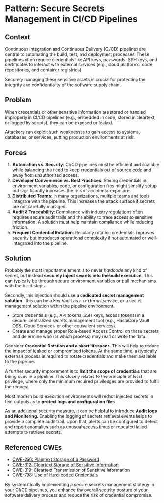 # Pattern: Secure Secrets Management in CI/CD Pipelines

## Context
Continuous Integration and Continuous Delivery (CI/CD) pipelines are central to automating the build, test, and deployment processes. These pipelines often require credentials like API keys, passwords, SSH keys, and certificates to interact with external services (e.g., cloud platforms, code repositories, and container registries). 

Securely managing these sensitive assets is crucial for protecting the integrity and confidentiality of the software supply chain.

## Problem

When credentials or other sensitive information are stored or handled improperly in CI/CD pipelines (e.g., embedded in code, stored in cleartext, or logged by scripts), they can be exposed or leaked.

Attackers can exploit such weaknesses to gain access to systems, databases, or services, putting production environments at risk.

## Forces
1. **Automation vs. Security**: CI/CD pipelines must be efficient and scalable while balancing the need to keep credentials out of source code and away from unauthorized access.  
2. **Developer Convenience vs. Best Practices**: Storing credentials in environment variables, code, or configuration files might simplify setup but significantly increases the risk of accidental exposure.  
3. **Distributed Teams**: In many organizations, multiple teams and tools integrate with the pipeline. This increases the attack surface if secrets are not carefully managed.  
4. **Audit & Traceability**: Compliance with industry regulations often requires secure audit trails and the ability to trace access to sensitive information. A solution must help maintain compliance while reducing friction.  
5. **Frequent Credential Rotation**: Regularly rotating credentials improves security but introduces operational complexity if not automated or well-integrated into the pipeline.

## Solution

Probably the most important element is to never *hardcode* any kind of secret, but instead **securely inject secrets into the build execution**. This can typically be through secure environment variables or pull mechanisms with the build steps.

Secondly, this injection should use a **dedicated secret management solution**. This can be a Key Vault as an external service, or a secret management solution within the pipeline environment.

- Store credentials (e.g., API tokens, SSH keys, access tokens) in a secure, centralized secrets management tool (e.g., HashiCorp Vault OSS, Cloud Services, or other equivalent services). 
- Create and manage proper Role-based Access Control on these secrets and determine who (or which process) may read or write the data.

Consider **Credential Rotation and a short lifespans**. This will help to reduce the impact of leaked or compromised tokens. At the same time, a (typically external) process is required to rotate credentials and make them available to the pipeline.

A further security improvement is to **limit the scope of credentials** that are being used in a pipeline. This closely relates to the principle of least privilege, where only the minimum required priviledges are provided to fulfil the request.

Most modern build execution environments will redact injected secrets in text outputs as to **protect logs and configuration files**  

As an additional security measure, it can be helpful to introduce **Audit logs and Monitoring**. Enabling the logging of secrets retrieval events helps to provide a complete audit trail. Upon that, alerts can be configured to detect and report anomalies such as unusual access times or repeated failed attempts to retrieve secrets. 

## Referenced CWEs
- [CWE-256: Plaintext Storage of a Password](https://cwe.mitre.org/data/definitions/256.html)  
- [CWE-312: Cleartext Storage of Sensitive Information](https://cwe.mitre.org/data/definitions/312.html)  
- [CWE-319: Cleartext Transmission of Sensitive Information](https://cwe.mitre.org/data/definitions/319.html)  
- [CWE-798: Use of Hard-coded Credentials](https://cwe.mitre.org/data/definitions/798.html)  

By systematically implementing a secure secrets management strategy in your CI/CD pipelines, you enhance the overall security posture of your software delivery process and reduce the risk of credential compromise.
